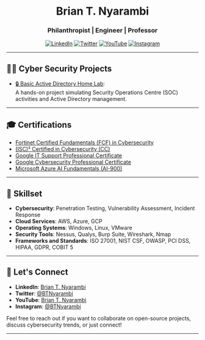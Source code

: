 <h1 align="center">Brian T. Nyarambi</h1>
<h3 align="center">Philanthropist | Engineer | Professor</h3>

<p align="center">
  <a href="https://linkedin.com/in/BTNyarambi"><img alt="LinkedIn" title="Connect on LinkedIn" src="https://img.shields.io/badge/LinkedIn-Brian%20Nyarambi-blue?style=for-the-badge&logo=linkedin"></a>
  <a href="https://twitter.com/BTNyarambi"><img alt="Twitter" title="Follow on Twitter" src="https://img.shields.io/badge/Twitter-@brian_nyarambi-1da1f2?style=for-the-badge&logo=twitter"></a>
  <a href="https://www.youtube.com/c/BTNyarambi"><img alt="YouTube" title="Subscribe on YouTube" src="https://img.shields.io/badge/YouTube-Brian%20Nyarambi-red?style=for-the-badge&logo=youtube"></a>
  <a href="https://www.instagram.com/BTNyarambi"><img alt="Instagram" title="Follow on Instagram" src="https://img.shields.io/badge/Instagram-@briannyarambi-E4405F?style=for-the-badge&logo=instagram"></a>
</p>

---

## 👨‍💻 Cyber Security Projects

- [🔒 Basic Active Directory Home Lab](https://github.com/briannyarambi/Active-Directory-Home-Lab):  
  A hands-on project simulating Security Operations Centre (SOC) activities and Active Directory management.

---

## 🎓 Certifications

- [Fortinet Certified Fundamentals (FCF) in Cybersecurity](https://www.google.com)  
- [(ISC)² Certified in Cybersecurity (CC)](https://isc2.org)  
- [Google IT Support Professional Certificate](https://coursera.org)  
- [Google Cybersecurity Professional Certificate](https://coursera.org)  
- [Microsoft Azure AI Fundamentals (AI-900)](https://learn.microsoft.com/briannyarambi)  

---

## 🌟 Skillset

- **Cybersecurity**: Penetration Testing, Vulnerability Assessment, Incident Response  
- **Cloud Services**: AWS, Azure, GCP  
- **Operating Systems**: Windows, Linux, VMware  
- **Security Tools**: Nessus, Qualys, Burp Suite, Wireshark, Nmap  
- **Frameworks and Standards**: ISO 27001, NIST CSF, OWASP, PCI DSS, HIPAA, GDPR, COBIT 5  

---

## 🤝 Let's Connect

- **LinkedIn**: [Brian T. Nyarambi](https://linkedin.com/in/BTNyarambi)  
- **Twitter**: [@BTNyarambi](https://twitter.com/BTNyarambi)  
- **YouTube**: [Brian T. Nyarambi](https://www.youtube.com/c/BTNyarambi)  
- **Instagram**: [@BTNyarambi](https://www.instagram.com/BTNyarambi)  

Feel free to reach out if you want to collaborate on open-source projects, discuss cybersecurity trends, or just connect!

---

<!--
**briannyarambi/briannyarambi** is a ✨ _special_ ✨ repository because its `README.md` (this file) appears on your GitHub profile.

- 🔭 I’m currently working on ... Cybersecurity projects and enhancing my skills in cloud security.
- 🌱 I’m currently learning ... Advanced penetration testing and cloud-native security solutions.
- 👯 I’m looking to collaborate on ... Open-source security tools and projects.
- 🤔 I’m looking for help with ... Developing robust security frameworks for enterprises.
- 💬 Ask me about ... Cybersecurity, cloud computing, and digital forensics.
- 📫 How to reach me: ... Via my social media links or email.
- 😄 Pronouns: ... He/Him
- ⚡ Fun fact: ... I'm a member of Toastmasters and love public speaking.
-->
